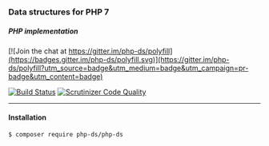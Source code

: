 ### Data structures for PHP 7
##### PHP implementation

[![Join the chat at https://gitter.im/php-ds/polyfill](https://badges.gitter.im/php-ds/polyfill.svg)](https://gitter.im/php-ds/polyfill?utm_source=badge&utm_medium=badge&utm_campaign=pr-badge&utm_content=badge)

[![Build Status](https://travis-ci.org/php-ds/polyfill.svg?branch=master)](https://travis-ci.org/php-ds/polyfill)
[![Scrutinizer Code Quality](https://img.shields.io/scrutinizer/g/php-ds/polyfill.svg)](https://scrutinizer-ci.com/g/php-ds/polyfill/?branch=master)

---

#### Installation

```bash
$ composer require php-ds/php-ds
```
